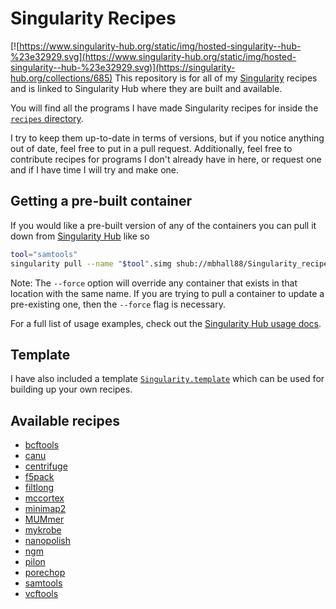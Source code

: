# Singularity Recipes

[![https://www.singularity-hub.org/static/img/hosted-singularity--hub-%23e32929.svg](https://www.singularity-hub.org/static/img/hosted-singularity--hub-%23e32929.svg)](https://singularity-hub.org/collections/685)
This repository is for all of my [Singularity](https://www.sylabs.io/singularity/) recipes and is linked to Singularity
Hub where they are built and available.

You will find all the programs I have made Singularity recipes for inside the
[`recipes` directory](https://github.com/mbhall88/Singularity_recipes/tree/master/recipes).

I try to keep them up-to-date in terms of versions, but if you notice anything
out of date, feel free to put in a pull request. Additionally, feel free to
contribute recipes for programs I don't already have in here, or request one and
if I have time I will try and make one.

## Getting a pre-built container

If you would like a pre-built version of any of the containers you can pull it
down from [Singularity Hub](https://www.singularity-hub.org/collections/685/usage)
like so

```sh
tool="samtools"
singularity pull --name "$tool".simg shub://mbhall88/Singularity_recipes:"$tool"
```

Note: The `--force` option will override any container that exists in that
location with the same name. If you are trying to pull a container to update a
pre-existing one, then the `--force` flag is necessary.

For a full list of usage examples, check out the [Singularity Hub usage docs](https://www.singularity-hub.org/collections/685/usage).

## Template
I have also included a template [`Singularity.template`](https://github.com/mbhall88/Singularity_recipes/blob/master/Singularity.template)
which can be used for building up your own recipes.

## Available recipes
* [bcftools](http://www.htslib.org/doc/bcftools.html)
* [canu](https://github.com/marbl/canu)
* [centrifuge](https://github.com/infphilo/centrifuge)
* [f5pack](https://github.com/mateidavid/fast5)
* [filtlong](https://github.com/rrwick/Filtlong)
* [mccortex](https://github.com/mcveanlab/mccortex)
* [minimap2](https://lh3.github.io/minimap2/)
* [MUMmer](http://mummer.sourceforge.net/manual/)
* [mykrobe](https://github.com/Mykrobe-tools/mykrobe-atlas-cli)
* [nanopolish](https://github.com/jts/nanopolish)
* [ngm](https://github.com/Cibiv/NextGenMap/wiki)
* [pilon](https://github.com/broadinstitute/pilon/wiki)
* [porechop](https://github.com/rrwick/Porechop)
* [samtools](http://samtools.sourceforge.net/)
* [vcftools](https://vcftools.github.io/)
